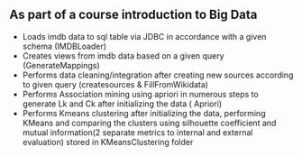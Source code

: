 ## As part of a course introduction to Big Data
- Loads imdb data to sql table via JDBC in accordance with a given schema (IMDBLoader)
- Creates views from imdb data based on a given query (GenerateMappings)
- Performs data cleaning/integration after creating new sources according to given query (createsources & FillFromWikidata)
- Performs Association mining using apriori in numerous steps to generate Lk and Ck after initializing the data ( Apriori)
- Performs Kmeans clustering after initializing the data, performing KMeans and comparing the clusters using silhouette coefficient and mutual information(2 separate metrics to internal and external evaluation) stored in KMeansClustering folder

